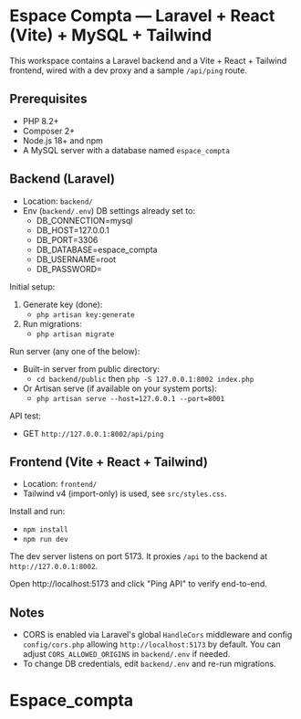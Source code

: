 # Espace Compta — Laravel + React (Vite) + MySQL + Tailwind

This workspace contains a Laravel backend and a Vite + React + Tailwind frontend, wired with a dev proxy and a sample `/api/ping` route.

## Prerequisites
- PHP 8.2+
- Composer 2+
- Node.js 18+ and npm
- A MySQL server with a database named `espace_compta`

## Backend (Laravel)
- Location: `backend/`
- Env (`backend/.env`) DB settings already set to:
  - DB_CONNECTION=mysql
  - DB_HOST=127.0.0.1
  - DB_PORT=3306
  - DB_DATABASE=espace_compta
  - DB_USERNAME=root
  - DB_PASSWORD=

Initial setup:
1. Generate key (done):
   - `php artisan key:generate`
2. Run migrations:
   - `php artisan migrate`

Run server (any one of the below):
- Built-in server from public directory:
  - `cd backend/public` then `php -S 127.0.0.1:8002 index.php`
- Or Artisan serve (if available on your system ports):
  - `php artisan serve --host=127.0.0.1 --port=8001`

API test:
- GET `http://127.0.0.1:8002/api/ping`

## Frontend (Vite + React + Tailwind)
- Location: `frontend/`
- Tailwind v4 (import-only) is used, see `src/styles.css`.

Install and run:
- `npm install`
- `npm run dev`

The dev server listens on port 5173. It proxies `/api` to the backend at `http://127.0.0.1:8002`.

Open http://localhost:5173 and click "Ping API" to verify end-to-end.

## Notes
- CORS is enabled via Laravel's global `HandleCors` middleware and config `config/cors.php` allowing `http://localhost:5173` by default. You can adjust `CORS_ALLOWED_ORIGINS` in `backend/.env` if needed.
- To change DB credentials, edit `backend/.env` and re-run migrations.
# Espace_compta

